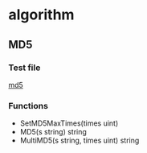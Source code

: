 # algorithm

## MD5

### Test file

[md5](md5_test.go)

### Functions

* SetMD5MaxTimes(times uint)
* MD5(s string) string
* MultiMD5(s string, times uint) string